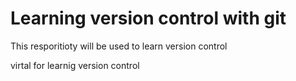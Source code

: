 # Learning version control with git

This resporitioty will be used to learn version control

virtal for learnig version control